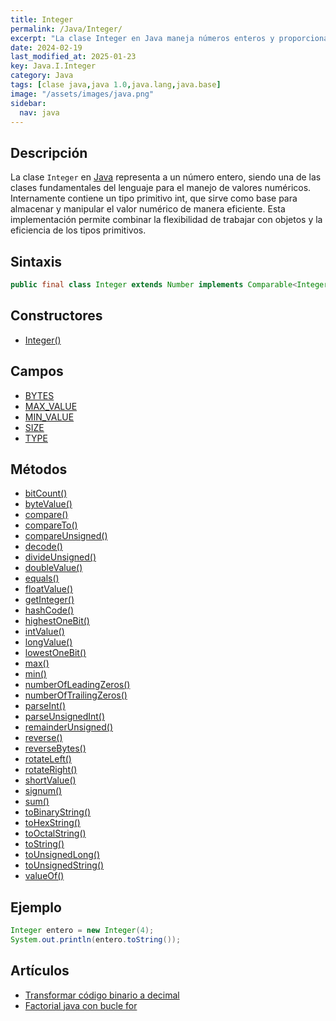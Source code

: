 ```yaml
---
title: Integer
permalink: /Java/Integer/
excerpt: "La clase Integer en Java maneja números enteros y proporciona métodos para manipulación numérica."
date: 2024-02-19
last_modified_at: 2025-01-23
key: Java.I.Integer
category: Java
tags: [clase java,java 1.0,java.lang,java.base]
image: "/assets/images/java.png"
sidebar:
  nav: java
---
```


## Descripción


La clase `Integer` en [Java](https://www.manualweb.net/java/) representa a un número entero, siendo una de las clases fundamentales del lenguaje para el manejo de valores numéricos. Internamente contiene un tipo primitivo int, que sirve como base para almacenar y manipular el valor numérico de manera eficiente. Esta implementación permite combinar la flexibilidad de trabajar con objetos y la eficiencia de los tipos primitivos.


## Sintaxis


```java
public final class Integer extends Number implements Comparable<Integer>

```


## Constructores

- [Integer()](https://www.w3api.com/Java/Integer/Integer/)

## Campos

- [BYTES](https://www.w3api.com/Java/Integer/BYTES/)
- [MAX_VALUE](https://www.w3api.com/Java/Integer/MAX_VALUE/)
- [MIN_VALUE](https://www.w3api.com/Java/Integer/MIN_VALUE/)
- [SIZE](https://www.w3api.com/Java/Integer/SIZE/)
- [TYPE](https://www.w3api.com/Java/Integer/TYPE/)

## Métodos

- [bitCount()](https://www.w3api.com/Java/Integer/bitCount/)
- [byteValue()](https://www.w3api.com/Java/Integer/byteValue/)
- [compare()](https://www.w3api.com/Java/Integer/compare/)
- [compareTo()](https://www.w3api.com/Java/Integer/compareTo/)
- [compareUnsigned()](https://www.w3api.com/Java/Integer/compareUnsigned/)
- [decode()](https://www.w3api.com/Java/Integer/decode/)
- [divideUnsigned()](https://www.w3api.com/Java/Integer/divideUnsigned/)
- [doubleValue()](https://www.w3api.com/Java/Integer/doubleValue/)
- [equals()](https://www.w3api.com/Java/Integer/equals/)
- [floatValue()](https://www.w3api.com/Java/Integer/floatValue/)
- [getInteger()](https://www.w3api.com/Java/Integer/getInteger/)
- [hashCode()](https://www.w3api.com/Java/Integer/hashCode/)
- [highestOneBit()](https://www.w3api.com/Java/Integer/highestOneBit/)
- [intValue()](https://www.w3api.com/Java/Integer/intValue/)
- [longValue()](https://www.w3api.com/Java/Integer/longValue/)
- [lowestOneBit()](https://www.w3api.com/Java/Integer/lowestOneBit/)
- [max()](https://www.w3api.com/Java/Integer/max/)
- [min()](https://www.w3api.com/Java/Integer/min/)
- [numberOfLeadingZeros()](https://www.w3api.com/Java/Integer/numberOfLeadingZeros/)
- [numberOfTrailingZeros()](https://www.w3api.com/Java/Integer/numberOfTrailingZeros/)
- [parseInt()](https://www.w3api.com/Java/Integer/parseInt/)
- [parseUnsignedInt()](https://www.w3api.com/Java/Integer/parseUnsignedInt/)
- [remainderUnsigned()](https://www.w3api.com/Java/Integer/remainderUnsigned/)
- [reverse()](https://www.w3api.com/Java/Integer/reverse/)
- [reverseBytes()](https://www.w3api.com/Java/Integer/reverseBytes/)
- [rotateLeft()](https://www.w3api.com/Java/Integer/rotateLeft/)
- [rotateRight()](https://www.w3api.com/Java/Integer/rotateRight/)
- [shortValue()](https://www.w3api.com/Java/Integer/shortValue/)
- [signum()](https://www.w3api.com/Java/Integer/signum/)
- [sum()](https://www.w3api.com/Java/Integer/sum/)
- [toBinaryString()](https://www.w3api.com/Java/Integer/toBinaryString/)
- [toHexString()](https://www.w3api.com/Java/Integer/toHexString/)
- [toOctalString()](https://www.w3api.com/Java/Integer/toOctalString/)
- [toString()](https://www.w3api.com/Java/Integer/toString/)
- [toUnsignedLong()](https://www.w3api.com/Java/Integer/toUnsignedLong/)
- [toUnsignedString()](https://www.w3api.com/Java/Integer/toUnsignedString/)
- [valueOf()](https://www.w3api.com/Java/Integer/valueOf/)

## Ejemplo


```java
Integer entero = new Integer(4);
System.out.println(entero.toString());

```


## Artículos

- [Transformar código binario a decimal](http://lineadecodigo.com/Java/transformar-codigo-binario-a-decimal/)
- [Factorial java con bucle for](https://lineadecodigo.com/java/factorial-java-bucle-for/)
